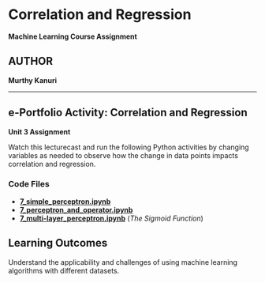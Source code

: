# Correlation and Regression

**Machine Learning Course Assignment**

## AUTHOR

**Murthy Kanuri**


---

## e-Portfolio Activity: Correlation and Regression

**Unit 3 Assignment**

Watch this lecturecast and run the following Python activities by changing variables as needed to observe how the change in data points impacts correlation and regression.

### Code Files

- **[7\_simple\_perceptron.ipynb](https://github.com/m-kanuri/m-kanuri.github.io/blob/main/MachineLearning/Unit03/Unit07_Ex1_simple_perceptron.ipynb)**
- **[7\_perceptron\_and\_operator.ipynb](https://github.com/m-kanuri/m-kanuri.github.io/blob/main/MachineLearning/Unit03/Unit07_Ex2_perceptron_AND_operator.ipynb)**
- **[7\_multi-layer\_perceptron.ipynb](https://github.com/m-kanuri/m-kanuri.github.io/blob/main/MachineLearning/Unit03/Unit07_Ex3_multi_layer_Perceptron.ipynb)** (*The Sigmoid Function*)

## Learning Outcomes

Understand the applicability and challenges of using machine learning algorithms with different datasets.
